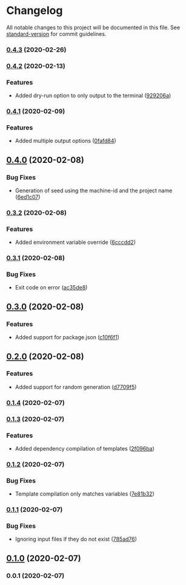 # Changelog

All notable changes to this project will be documented in this file. See [standard-version](https://github.com/conventional-changelog/standard-version) for commit guidelines.

### [0.4.3](https://github.com/renanhangai/env-builder/compare/v0.4.2...v0.4.3) (2020-02-26)

### [0.4.2](https://github.com/renanhangai/env-builder/compare/v0.4.1...v0.4.2) (2020-02-13)


### Features

* Added dry-run option to only output to the terminal ([929206a](https://github.com/renanhangai/env-builder/commit/929206ad30a7c025b398d880785fc303d59a7934))

### [0.4.1](https://github.com/renanhangai/env-builder/compare/v0.4.0...v0.4.1) (2020-02-09)


### Features

* Added multiple output options ([0fafd84](https://github.com/renanhangai/env-builder/commit/0fafd8411d0a939ccca269fc99766b8129ed3fe3))

## [0.4.0](https://github.com/renanhangai/env-builder/compare/v0.3.2...v0.4.0) (2020-02-08)


### Bug Fixes

* Generation of seed using the machine-id and the project name ([6ed1c07](https://github.com/renanhangai/env-builder/commit/6ed1c077b3f2635351d597d5f91ecda28771f5d1))

### [0.3.2](https://github.com/renanhangai/env-builder/compare/v0.3.1...v0.3.2) (2020-02-08)


### Features

* Added environment variable override ([6cccdd2](https://github.com/renanhangai/env-builder/commit/6cccdd20c92b7902c53d49b382dc3b2b1838a7f4))

### [0.3.1](https://github.com/renanhangai/env-builder/compare/v0.3.0...v0.3.1) (2020-02-08)


### Bug Fixes

* Exit code on error ([ac35de8](https://github.com/renanhangai/env-builder/commit/ac35de805de4d933e63e099b0809790eebdea761))

## [0.3.0](https://github.com/renanhangai/env-builder/compare/v0.2.0...v0.3.0) (2020-02-08)


### Features

* Added support for package.json ([c10f6f1](https://github.com/renanhangai/env-builder/commit/c10f6f1c9c6b73d722087e469b8a28b4fcf660ed))

## [0.2.0](https://github.com/renanhangai/env-builder/compare/v0.1.4...v0.2.0) (2020-02-08)


### Features

* Added support for random generation ([d7709f5](https://github.com/renanhangai/env-builder/commit/d7709f589f645fbfbcbb17621361f1c140bf3fac))

### [0.1.4](https://github.com/renanhangai/env-builder/compare/v0.1.3...v0.1.4) (2020-02-07)

### [0.1.3](https://github.com/renanhangai/env-builder/compare/v0.1.2...v0.1.3) (2020-02-07)


### Features

* Added dependency compilation of templates ([2f096ba](https://github.com/renanhangai/env-builder/commit/2f096ba86d3083244a923d382e9367fa9f97cfaf))

### [0.1.2](https://github.com/renanhangai/env-builder/compare/v0.1.1...v0.1.2) (2020-02-07)


### Bug Fixes

* Template compilation only matches variables ([7e81b32](https://github.com/renanhangai/env-builder/commit/7e81b329c0d7e8c18d5c171f9575b81e68489a92))

### [0.1.1](https://github.com/renanhangai/env-builder/compare/v0.1.0...v0.1.1) (2020-02-07)


### Bug Fixes

* Ignoring input files if they do not exist ([785ad76](https://github.com/renanhangai/env-builder/commit/785ad766016d6d8013c7dcdafdbcb03de596321a))

## [0.1.0](https://github.com/renanhangai/env-builder/compare/v0.0.1...v0.1.0) (2020-02-07)

### 0.0.1 (2020-02-07)
